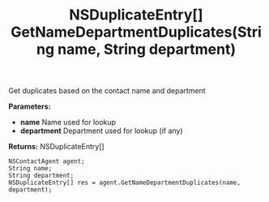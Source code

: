 ﻿---
uid: crmscript_ref_NSContactAgent_GetNameDepartmentDuplicates
title: NSDuplicateEntry[] GetNameDepartmentDuplicates(String name, String department)
intellisense: NSContactAgent.GetNameDepartmentDuplicates
keywords: NSContactAgent, GetNameDepartmentDuplicates
so.topic: reference
---

Get duplicates based on the contact name and department

**Parameters:**
 - **name** Name used for lookup
 - **department** Department used for lookup (if any)

**Returns:** NSDuplicateEntry[]

```crmscript
NSContactAgent agent;
String name;
String department;
NSDuplicateEntry[] res = agent.GetNameDepartmentDuplicates(name, department);
```

